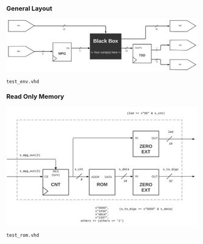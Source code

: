 ### General Layout
![Test Env](./images/schematic_test_env.svg)
```
test_env.vhd
```

### Read Only Memory
![Test ROM](./images/test_rom.svg)
```
test_rom.vhd
```